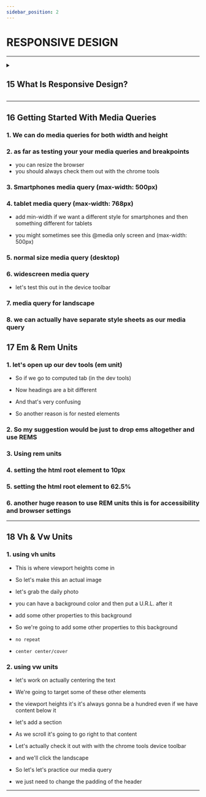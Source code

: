 ```yaml
---
sidebar_position: 2
---
```


# RESPONSIVE DESIGN

---

<details>
<summary><h2>15 What Is Responsive Design?</h2></summary>

<details>
<summary><h3>1. responsive design</h3></summary>

- is when we use html and css to make a web site or an application layout respond to different screen sizes

</details>

<details>
<summary><h3>2. some of the different ways to achieve responsive design</h3></summary>

- set the viewport/scale
- use fluid widths as appose to fixed
- Media queries - Different css stylings for different screen sizes
- Rem units over px (also vh and vw units)
- Another good idea is to use REM units over pixels
- it keeps sizes intact with the rest of the page because a rem unit is a multiplier of whatever the root hTML elements font size is

</details>

<details>
<summary><h3>3. mobile first method</h3></summary>

- This is where you first design the layout for mobile devices meaning small screens and then you add your media queries for the larger screen styles and you might even display less content on mobile devices.

</details>

</details>

---

<h2>16 Getting Started With Media Queries</h2>

<h3>1. We can do media queries for both width and height</h3>

<h3>2. as far as testing your your media queries and breakpoints</h3>

- you can resize the browser
- you should always check them out with the chrome tools

<h3>3. Smartphones media query (max-width: 500px)</h3>

<h3>4. tablet media query (max-width: 768px)</h3>

- add min-width if we want a different style for smartphones and then something different for tablets

- you might sometimes see this @media only screen and (max-width: 500px)

<h3>5. normal size media query (desktop)</h3>

<h3>6. widescreen media query</h3>

- let's test this out in the device toolbar

<h3>7. media query for landscape</h3>

<h3>8. we can actually have separate style sheets as our media query</h3>

<h2>17 Em & Rem Units</h2>

<h3>1. let's open up our dev tools (em unit)</h3>

- So if we go to computed tab (in the dev tools)
- Now headings are a bit different
- And that's very confusing

- So another reason is for nested elements

<h3>2. So my suggestion would be just to drop ems altogether and use REMS</h3>

<h3>3. Using rem units</h3>

<h3>4. setting the html root element to 10px</h3>

<h3>5. setting the html root element to 62.5%</h3>

<h3>6. another huge reason to use REM units this is for accessibility and browser settings</h3>

---

<h2>18 Vh & Vw Units</h2>

<h3>1. using vh units</h3>

- This is where viewport heights come in

- So let's make this an actual image

- let's grab the daily photo

- you can have a background color and then put a U.R.L. after it

- add some other properties to this background

- So we're going to add some other properties to this background

- `no repeat`
- `center center/cover`

<h3>2. using vw units</h3>

- let's work on actually centering the text

- We're going to target some of these other elements

- the viewport heights it's it's always gonna be a hundred even if we have content below it

- let's add a section

- As we scroll it's going to go right to that content

- Let's actually check it out with with the chrome tools device toolbar

- and we'll click the landscape

- So let's let's practice our media query

- we just need to change the padding of the header

---

